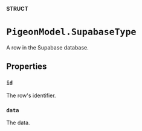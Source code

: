 **STRUCT**

# `PigeonModel.SupabaseType`

A row in the Supabase database.

## Properties
### `id`

The row's identifier.

### `data`

The data.
